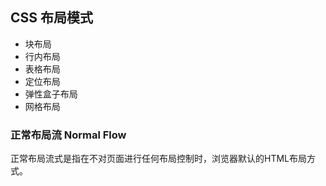 ## CSS 布局模式

- 块布局
- 行内布局
- 表格布局
- 定位布局
- 弹性盒子布局
- 网格布局



### 正常布局流 Normal Flow

正常布局流式是指在不对页面进行任何布局控制时，浏览器默认的HTML布局方式。

